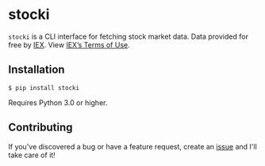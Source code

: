# stocki

`stocki` is a CLI interface for fetching stock market data. Data provided for free by
[IEX](https://iextrading.com/developer/). View [IEX’s Terms of Use](https://iextrading.com/api-exhibit-a/).

## Installation

`$ pip install stocki`

Requires Python 3.0 or higher.

## Contributing

If you've discovered a bug or have a feature request, create an [issue](https://github.com/andrewrporter/stocki/issues/new) and I'll take care of it!
